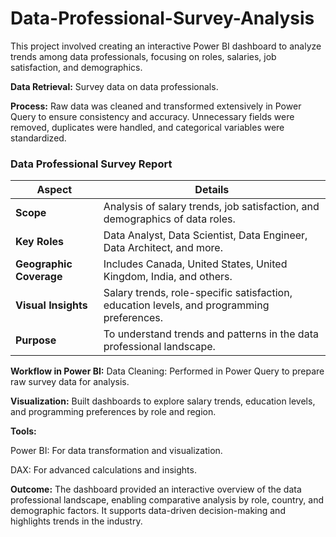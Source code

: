 # Data-Professional-Survey-Analysis

This project involved creating an interactive Power BI dashboard to analyze trends among data professionals, focusing on roles, salaries, job satisfaction, and demographics.

**Data Retrieval:**
Survey data on data professionals.

**Process:**
Raw data was cleaned and transformed extensively in Power Query to ensure consistency and accuracy. Unnecessary fields were removed, duplicates were handled, and categorical variables were standardized.

### Data Professional Survey Report

| **Aspect**               | **Details**                                                                 |
|---------------------------|-----------------------------------------------------------------------------|
| **Scope**                | Analysis of salary trends, job satisfaction, and demographics of data roles. |
| **Key Roles**            | Data Analyst, Data Scientist, Data Engineer, Data Architect, and more.       |
| **Geographic Coverage**  | Includes Canada, United States, United Kingdom, India, and others.          |
| **Visual Insights**      | Salary trends, role-specific satisfaction, education levels, and programming preferences. |
| **Purpose**              | To understand trends and patterns in the data professional landscape.        |


**Workflow in Power BI:**
Data Cleaning: Performed in Power Query to prepare raw survey data for analysis.

**Visualization:**
Built dashboards to explore salary trends, education levels, and programming preferences by role and region.

**Tools:**

Power BI: For data transformation and visualization.

DAX: For advanced calculations and insights.

**Outcome:**
The dashboard provided an interactive overview of the data professional landscape, enabling comparative analysis by role, country, and demographic factors. It supports data-driven decision-making and highlights trends in the industry.
